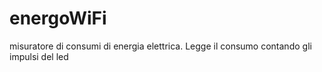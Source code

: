 # energoWiFi
misuratore di consumi di energia elettrica. Legge il consumo contando gli impulsi del led
